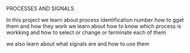 PROCESSES AND SIGNALS

In this project we learn about process identification number how to gget them and how they work
we learn about how to know which process is workking and how to select or change or terminate each of them

we also learn about what signals are and how to use them
